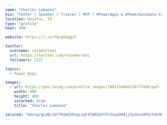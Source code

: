 ```yaml
---
name: "Charles Lamanna"
bio: "Father | Speaker | Trainer | MVP | #PowerApps & #PowerAutomate Community Super User | YouTuber Right-pointing triangle http://youtube.com/c/rezadorrani | Learn - Share - Clockwise rightwards and leftwards open circle arrows"
location: Houston, TX
type: "profile"
heat: 108

website: https://t.co/tAcqSdqguf

twitter:
  username: rezadorrani
  url: https://twitter.com/rezadorrani
  followers: 2227

topics:
  - Power Apps

images:
  - url: https://pbs.twimg.com/profile_images/1063114045270777856/qeT-jpWr_400x400.jpg
    width: 400
    height: 400
    isCached: true
    title: "Charles Lamanna"

secured: "mUs+q/gLUBczbCfN1WZXRsgLvqF4lB0ZdVYfn3nymDH4jjVyShnsRPO/FAVAMfmZu6U6rDjX8D/P2s/9z5+MCkb4UpO/U3nW54yOIdfbeZkPuWg2UAsBaXvfdPLSJ7c+ALSfFgwBdNTz3I2+ZMnpC5aZS2cgUvWljKEA92C/nwDylEACUcrNcY0DOOEme2YxcOCGpQ4ppCjvZPpM83TUuQWPh7o0YNaNPc8Co3ZbjRf1TlE3Tg5S6h8I/IaMzSsGo72qWm1kaJqCvCPMDwVpM3PFEJnCUFklLbf50hIZKg0qkQem5iQpgBxcU7sUj7mPaoUOzNllQbZ0sEUu/TqQQ/zlQXi5/vMrIAkMEmF1h0Eyc4s7PY0lEuxNYc2zAVuqxsL8S8tN5hg+H08ArHD6uw==;oBo455GVlux8tR+0oxmB6Q=="
---
```


